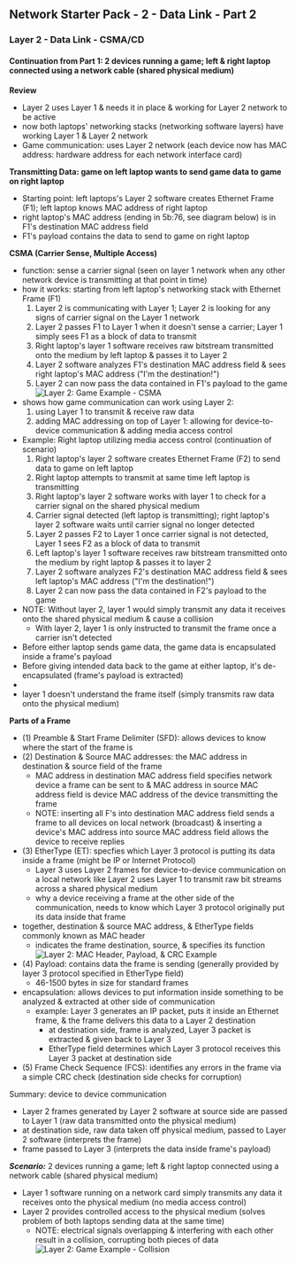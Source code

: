 ## Network Starter Pack - 2 - Data Link - Part 2 ##
### Layer 2 - Data Link - CSMA/CD
#### Continuation from Part 1: 2 devices running a game; left & right laptop connected using a network cable (shared physical medium)
**Review**
* Layer 2 uses Layer 1 & needs it in place & working for Layer 2 network to be active
* now both laptops' networking stacks (networking software layers) have working Layer 1 & Layer 2 network
* Game communication: uses Layer 2 network (each device now has MAC address: hardware address for each network interface card)

**Transmitting Data: game on left laptop wants to send game data to game on right laptop**
* Starting point: left laptops's Layer 2 software creates Ethernet Frame (F1); left laptop knows MAC address of right laptop
* right laptop's MAC address (ending in 5b:76, see diagram below) is in F1's destination MAC address field
* F1's payload contains the data to send to game on right laptop

**CSMA (Carrier Sense, Multiple Access)**
* function: sense a carrier signal (seen on layer 1 network when any other network device is transmitting at that point in time)
* how it works: starting from left laptop's networking stack with Ethernet Frame (F1)
  1. Layer 2 is communicating with Layer 1; Layer 2 is looking for any signs of carrier signal on the Layer 1 network
  2. Layer 2 passes F1 to Layer 1 when it doesn't sense a carrier; Layer 1 simply sees F1 as a block of data to transmit
  3. Right laptop's layer 1 software receives raw bitstream transmitted onto the medium by left laptop & passes it to Layer 2
  4. Layer 2 software analyzes F1's destination MAC address field & sees right laptop's MAC address ("I'm the destination!")
  5. Layer 2 can now pass the data contained in F1's payload to the game
 ![Layer 2: Game Example - CSMA](https://i.postimg.cc/HsvwMktW/image12.png)
* shows how game communication can work using Layer 2: 
  1. using Layer 1 to transmit & receive raw data
  2. adding MAC addressing on top of Layer 1: allowing for device-to-device communication & adding media access control
* Example: Right laptop utilizing media access control (continuation of scenario)
  1. Right laptop's layer 2 software creates Ethernet Frame (F2) to send data to game on left laptop
  2. Right laptop attempts to transmit at same time left laptop is transmitting
  3. Right laptop's layer 2 software works with layer 1 to check for a carrier signal on the shared physical medium
  4. Carrier signal detected (left laptop is transmitting); right laptop's layer 2 software waits until carrier signal no longer detected
  5. Layer 2 passes F2 to Layer 1 once carrier signal is not detected, Layer 1 sees F2 as a block of data to transmit
  6. Left laptop's layer 1 software receives raw bitstream transmitted onto the medium by right laptop & passes it to layer 2
  7. Layer 2 software analyzes F2's destination MAC address field & sees left laptop's MAC address ("I'm the destination!")
  8. Layer 2 can now pass the data contained in F2's payload to the game
* NOTE: Without layer 2, layer 1 would simply transmit any data it receives onto the shared physical medium & cause a collision
  * With layer 2, layer 1 is only instructed to transmit the frame once a carrier isn't detected
* Before either laptop sends game data, the game data is encapsulated inside a frame's payload
* Before giving intended data back to the game at either laptop, it's de-encapsulated (frame's payload is extracted)
* 
* layer 1 doesn't understand the frame itself (simply transmits raw data onto the physical medium)

**Parts of a Frame** 
* (1) Preamble & Start Frame Delimiter (SFD): allows devices to know where the start of the frame is
* (2) Destination & Source MAC addresses: the MAC address in destination & source field of the frame
  * MAC address in destination MAC address field specifies network device a frame can be sent to & MAC address in source MAC address field is device MAC address of the device transmitting the frame 
  * NOTE: inserting all F's into destination MAC address field sends a frame to all devices on local network (broadcast) & inserting a device's MAC address into source MAC address field allows the device to receive replies 
* (3) EtherType (ET): specfies which Layer 3 protocol is putting its data inside a frame (might be IP or Internet Protocol)
  * Layer 3 uses Layer 2 frames for device-to-device communication on a local network like Layer 2 uses Layer 1 to transmit raw bit streams across a shared physical medium
  * why a device receiving a frame at the other side of the communication, needs to know which Layer 3 protocol originally put its data inside that frame
* together, destination & source MAC address, & EtherType fields commonly known as MAC header
  * indicates the frame destination, source, & specifies its function
![Layer 2: MAC Header, Payload, & CRC Example](https://i.postimg.cc/Y9HYvN5C/image9.png)
* (4) Payload: contains data the frame is sending (generally provided by layer 3 protocol specified in EtherType field)
  * 46-1500 bytes in size for standard frames
* encapsulation: allows devices to put information inside something to be analyzed & extracted at other side of communication
  * example: Layer 3 generates an IP packet, puts it inside an Ethernet frame, & the frame delivers this data to a Layer 2 destination
    * at destination side, frame is analyzed, Layer 3 packet is extracted & given back to Layer 3
    * EtherType field determines which Layer 3 protocol receives this Layer 3 packet at destination side
* (5) Frame Check Sequence (FCS): identifies any errors in the frame via a simple CRC check (destination side checks for corruption)

Summary: device to device communication
* Layer 2 frames generated by Layer 2 software at source side are passed to Layer 1 (raw data transmitted onto the physical medium)
* at destination side, raw data taken off physical medium, passed to Layer 2 software (interprets the frame)
* frame passed to Layer 3 (interprets the data inside frame's payload) 

**_Scenario:_** 2 devices running a game; left & right laptop connected using a network cable (shared physical medium)
* Layer 1 software running on a network card simply transmits any data it receives onto the physical medium (no media access control)
* Layer 2 provides controlled access to the physical medium (solves problem of both laptops sending data at the same time)
  * NOTE: electrical signals overlapping & interfering with each other result in a collision, corrupting both pieces of data
![Layer 2: Game Example - Collision](https://i.postimg.cc/cLCKkmNF/image10.png)
